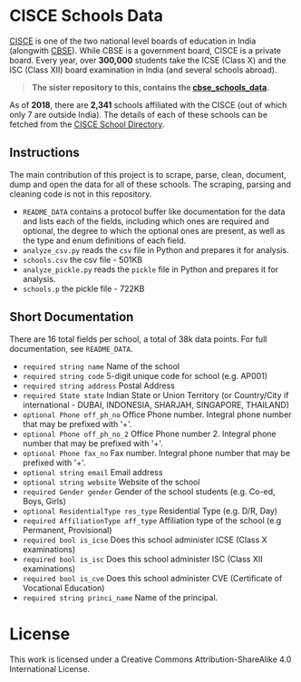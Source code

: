 # CISCE Schools Data

[CISCE](https://en.wikipedia.org/wiki/Council_for_the_Indian_School_Certificate_Examinations) is one of the two national level boards of education in India (alongwith [CBSE](https://en.wikipedia.org/wiki/Central_Board_of_Secondary_Education)).
While CBSE is a government board, CISCE is a private board.
Every year, over **300,000** students take the ICSE (Class X) and the ISC (Class XII) board examination in India (and several schools abroad).

> **The sister repository to this, contains the [cbse_schools_data](https://github.com/deedy/cbse_schools_data).**

As of **2018**, there are **2,341** schools affiliated with the CISCE (out of which only 7 are outside India).
The details of each of these schools can be fetched from the [CISCE School Directory](http://www.cisce.org/locate-search.aspx?country=0&state=0&dist=0&city=0&location=&schooltype=&cve=&isc=&icse=&schoolclassi=&school=&search=locate).

## Instructions

The main contribution of this project is to scrape, parse, clean, document, dump and open the data for all of these schools. 
The scraping, parsing and cleaning code is not in this repository.

 - `README_DATA` contains a protocol buffer like documentation for the data and lists each of the fields, including which ones are required and optional, the degree to which the optional ones are present, as well as the type and enum definitions of each field.
 - `analyze_csv.py` reads the `csv` file in Python and prepares it for analysis.
 - `schools.csv` the csv file - 501KB
 - `analyze_pickle.py` reads the `pickle` file in Python and prepares it for analysis.
 - `schools.p` the pickle file - 722KB
 
## Short Documentation

There are 16 total fields per school, a total of 38k data points. For full documentation, see `README_DATA`. 

 - `required string name` Name of the school
 - `required string code` 5-digit unique code for school (e.g. AP001)
 - `required string address` Postal Address
 - `required State state` Indian State or Union Territory (or Country/City if international - DUBAI, INDONESIA, SHARJAH, SINGAPORE, THAILAND)
 - `optional Phone off_ph_no` Office Phone number. Integral phone number that may be prefixed with '+'.
 - `optional Phone off_ph_no_2` Office Phone number 2. Integral phone number that may be prefixed with '+'.
 - `optional Phone fax_no` Fax number. Integral phone number that may be prefixed with '+'.
 - `optional string email` Email address
 - `optional string website` Website of the school
 - `required Gender gender` Gender of the school students (e.g. Co-ed, Boys, Girls)
 - `optional ResidentialType res_type` Residential Type (e.g. D/R, Day)
 - `required AffiliationType aff_type` Affiliation type of the school (e.g Permanent, Provisional)
 - `required bool is_icse` Does this school administer ICSE (Class X examinations)
 - `required bool is_isc` Does this school administer ISC (Class XII examinations)
 - `required bool is_cve` Does this school administer CVE (Certificate of Vocational Education)
 - `required string princi_name` Name of the principal.

 # License 
 This work is licensed under a Creative Commons Attribution-ShareAlike 4.0 International License.
